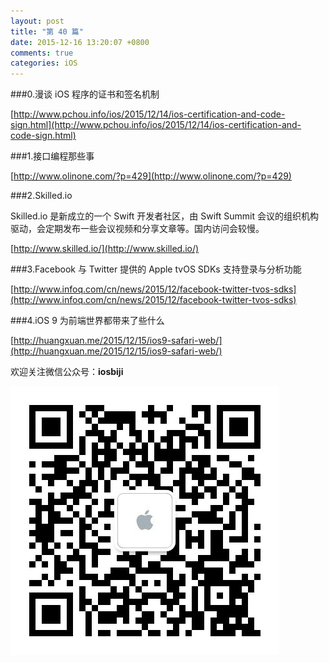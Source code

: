 ```yaml
---
layout: post
title: "第 40 篇"
date: 2015-12-16 13:20:07 +0800
comments: true
categories: iOS
---
```

###0.漫谈 iOS 程序的证书和签名机制

[http://www.pchou.info/ios/2015/12/14/ios-certification-and-code-sign.html](http://www.pchou.info/ios/2015/12/14/ios-certification-and-code-sign.html)  

###1.接口编程那些事

[http://www.olinone.com/?p=429](http://www.olinone.com/?p=429)  

###2.Skilled.io 

Skilled.io 是新成立的一个 Swift 开发者社区，由 Swift Summit 会议的组织机构驱动，会定期发布一些会议视频和分享文章等。国内访问会较慢。

[http://www.skilled.io/](http://www.skilled.io/)  

###3.Facebook 与 Twitter 提供的 Apple tvOS SDKs 支持登录与分析功能

[http://www.infoq.com/cn/news/2015/12/facebook-twitter-tvos-sdks](http://www.infoq.com/cn/news/2015/12/facebook-twitter-tvos-sdks)  

###4.iOS 9 为前端世界都带来了些什么

[http://huangxuan.me/2015/12/15/ios9-safari-web/](http://huangxuan.me/2015/12/15/ios9-safari-web/)  

欢迎关注微信公众号：**iosbiji**

![iOS开发笔记](/images/weixin.jpg)
